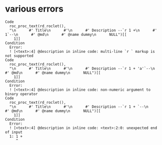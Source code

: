 # various errors

    Code
      roc_proc_text(rd_roclet(),
      "\n      #' Title\n      #'\n      #' Description --`r 1 +\n      #'   1`--\n      #' @md\n      #' @name dummy\n      NULL")[[
        1]]
    Condition
      Error:
      ! [<text>:4] @description in inline code: multi-line `r ` markup is not supported
    Code
      roc_proc_text(rd_roclet(),
      "\n      #' Title\n      #'\n      #' Description --`r 1 + 'a'`--\n      #' @md\n      #' @name dummy\n      NULL")[[
        1]]
    Condition
      Error:
      ! [<text>:4] @description in inline code: non-numeric argument to binary operator
    Code
      roc_proc_text(rd_roclet(),
      "\n      #' Title\n      #'\n      #' Description --`r 1 + `--\n      #' @md\n      #' @name dummy\n      NULL")[[
        1]]
    Condition
      Error:
      ! [<text>:4] @description in inline code: <text>:2:0: unexpected end of input
      1: 1 + 
         ^

